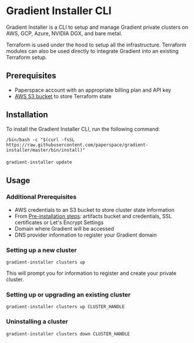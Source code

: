 # Gradient Installer CLI

Gradient Installer is a CLI to setup and manage Gradient private clusters on AWS, GCP, Azure, NVIDIA DGX, and bare metal.

Terraform is used under the hood to setup all the infrastructure. Terraform modules can also be used directly to integrate Gradient into an existing Terraform setup.

## Prerequisites

* Paperspace account with an appropriate billing plan and API key
* [AWS S3 bucket](https://docs.aws.amazon.com/AmazonS3/latest/user-guide/create-bucket.html) to store Terraform state

## Installation

To install the Gradient Installer CLI, run the following command:

```
/bin/bash -c "$(curl -fsSL https://raw.githubusercontent.com/paperspace/gradient-installer/master/bin/install)"
```

#### 

```text
gradient-installer update
```

## **Usage**

### Additional Prerequisites

* AWS credentials to an S3 bucket to store cluster state information
* From [Pre-installation steps](pre-installation-steps.md): artifacts bucket and credentials, SSL certificates or Let's Encrypt Settings
* Domain where Gradient will be accessed
* DNS provider information to register your Gradient domain

### Setting up a new cluster

```text
gradient-installer clusters up
```

This will prompt you for information to register and create your private cluster. 

### Setting up or upgrading an existing cluster

```text
gradient-installer clusters up CLUSTER_HANDLE
```

### Uninstalling a cluster

```text
gradient-installer clusters down CLUSTER_HANDLE
```

